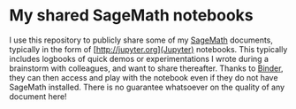 # My shared SageMath notebooks

I use this repository to publicly share some of my [SageMath](http://sagemath.org) documents, typically in the form of [http://jupyter.org](Jupyter) notebooks. This typically includes logbooks of quick demos or experimentations I wrote during a brainstorm with colleagues, and want to share thereafter.
Thanks to [Binder](http://binder.org), they can then access and play with the notebook even if they do not have SageMath installed.
There is no guarantee whatsoever on the quality of any document here!
